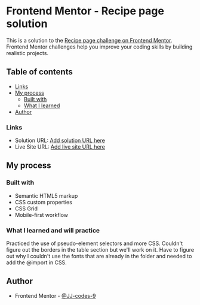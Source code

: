 # Frontend Mentor - Recipe page solution

This is a solution to the [Recipe page challenge on Frontend Mentor](https://www.frontendmentor.io/challenges/recipe-page-KiTsR8QQKm). Frontend Mentor challenges help you improve your coding skills by building realistic projects. 

## Table of contents

  - [Links](#links)
- [My process](#my-process)
  - [Built with](#built-with)
  - [What I learned](#what-i-learned)
- [Author](#author)


### Links

- Solution URL: [Add solution URL here](https://your-solution-url.com)
- Live Site URL: [Add live site URL here](https://your-live-site-url.com)

## My process

### Built with

- Semantic HTML5 markup
- CSS custom properties
- CSS Grid
- Mobile-first workflow


### What I learned and will practice
Practiced the use of pseudo-element selectors and more CSS. 
Couldn't figure out the borders in the table section but we'll work on it. 
Have to figure out why I couldn't use the fonts that are already in the folder and needed to add the @import in CSS.

## Author

- Frontend Mentor - [@JJ-codes-9]((https://www.frontendmentor.io/profile/JJ-codes-9))


